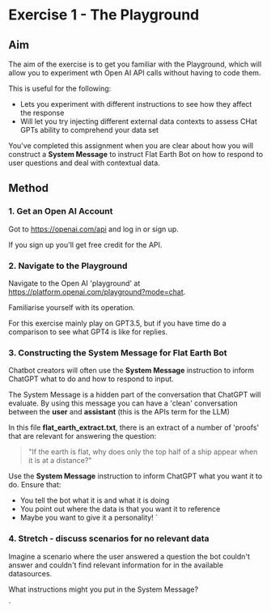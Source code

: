# Exercise 1 - The Playground

## Aim

The aim of the exercise is to get you familiar
with the Playground, which will allow you to 
experiment wth Open AI API calls without 
having to code them.

This is useful for the following:

- Lets you experiment with different instructions
to see how they affect the response
- Will let you try injecting different external data contexts 
to assess CHat GPTs ability to comprehend your data set

You've completed this assignment when you are clear about how you will construct
a **System Message** to instruct Flat Earth Bot on how to respond to user questions
and deal with contextual data.

## Method

### 1. Get an Open AI Account

Got to https://openai.com/api and log in or sign up.

If you sign up you'll get free credit for the API.

### 2. Navigate to the Playground

Navigate to the Open AI 'playground' at 
https://platform.openai.com/playground?mode=chat. 

Familiarise yourself with its operation.

For this exercise mainly play on GPT3.5, but if you have time do a comparison
to see what GPT4 is like for replies.


### 3. Constructing the System Message for Flat Earth Bot

Chatbot creators will often use the **System Message** instruction to 
inform ChatGPT what to do and how to respond to input.

The System Message is a hidden part of the conversation that ChatGPT 
will evaluate. By using this message you can have a 'clean' conversation
between the **user** and **assistant** (this is the APIs term for the LLM)

In this file **flat_earth_extract.txt**, there is an extract of a number 
of 'proofs' that are relevant for answering the question:

>"If the earth is flat, why does only the top half of a ship appear when it is at a distance?"

Use the **System Message** instruction to inform ChatGPT what 
you want it to do. Ensure that:

- You tell the bot what it is and what it is doing
- You point out where the data is that you want it to reference
- Maybe you want to give it a personality!
`
### 4. Stretch - discuss scenarios for no relevant data

Imagine a scenario where the user answered a question the bot couldn't answer
and couldn't find relevant information for in the available datasources.

What instructions might you put in the System Message?


`


